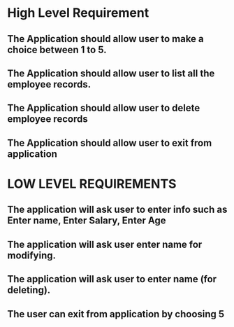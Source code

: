 # High Level Requirement
## The Application should allow user to make a choice between 1 to 5.
##  The Application should allow user to list all the employee records.
## The Application should allow user to delete employee records
## The Application should allow user to exit from application



# LOW LEVEL REQUIREMENTS
## The application will ask user to enter info such as Enter name, Enter Salary, Enter Age
## The application will ask user enter name for modifying.
## The application will ask user to enter name (for deleting).
## The user can exit from application by choosing 5

